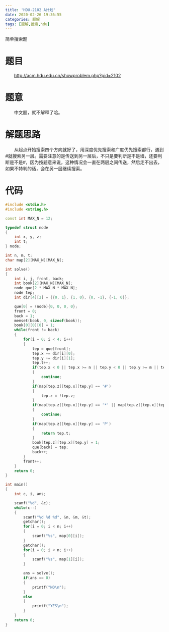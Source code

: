 ```yaml
---
title: 'HDU-2102 A计划'
date: 2020-02-26 19:36:55
categories: 题解
tags: [题解,搜索,hdu]
---
```

简单搜索题
<!-- more -->

# 题目
&emsp;&emsp;<http://acm.hdu.edu.cn/showproblem.php?pid=2102>

# 题意
&emsp;&emsp;中文题，就不解释了哈。

# 解题思路
&emsp;&emsp;从起点开始搜索四个方向就好了，用深度优先搜索和广度优先搜索都行，遇到#就搜索另一层。需要注意的是传送到另一层后，不只是要判断是不是墙，还要判断是不是#，因为按题意来说，这种情况会一直在两层之间传送，然后走不出去，如果不特判的话，会在另一层继续搜索。

# 代码
```cpp
#include <stdio.h>
#include <string.h>

const int MAX_N = 12;

typedef struct node
{
	int x, y, z;
	int t;
} node;

int n, m, t;
char map[2][MAX_N][MAX_N];

int solve()
{
	int i, j, front, back;
	int book[2][MAX_N][MAX_N];
	node que[2 * MAX_N * MAX_N];
	node tep;
	int dir[4][2] = {{0, 1}, {1, 0}, {0, -1}, {-1, 0}};

	que[0] = (node){0, 0, 0, 0};
	front = 0;
	back = 1;
	memset(book, 0, sizeof(book));
	book[0][0][0] = 1;
	while(front != back)
	{
		for(i = 0; i < 4; i++)
		{
			tep = que[front];
			tep.x += dir[i][0];
			tep.y += dir[i][1];
			tep.t++;
			if(tep.x < 0 || tep.x >= n || tep.y < 0 || tep.y >= m || tep.t > t)
			{
				continue;
			}
			if(map[tep.z][tep.x][tep.y] == '#')
			{
				tep.z = !tep.z;
			}
			if(map[tep.z][tep.x][tep.y] == '*' || map[tep.z][tep.x][tep.y] == '#' || book[tep.z][tep.x][tep.y] == 1)
			{
				continue;
			}
			if(map[tep.z][tep.x][tep.y] == 'P')
			{
				return tep.t;
			}
			book[tep.z][tep.x][tep.y] = 1;
			que[back] = tep;
			back++;
		}
		front++;
	}
	return 0;
}

int main()
{
	int c, i, ans;

	scanf("%d", &c);
	while(c--)
	{
		scanf("%d %d %d", &n, &m, &t);
		getchar();
		for(i = 0; i < n; i++)
		{
			scanf("%s", map[0][i]);
		}
		getchar();
		for(i = 0; i < n; i++)
		{
			scanf("%s", map[1][i]);
		}

		ans = solve();
		if(ans == 0)
		{
			printf("NO\n");
		}
		else
		{
			printf("YES\n");
		}
	}
	return 0;
}
```